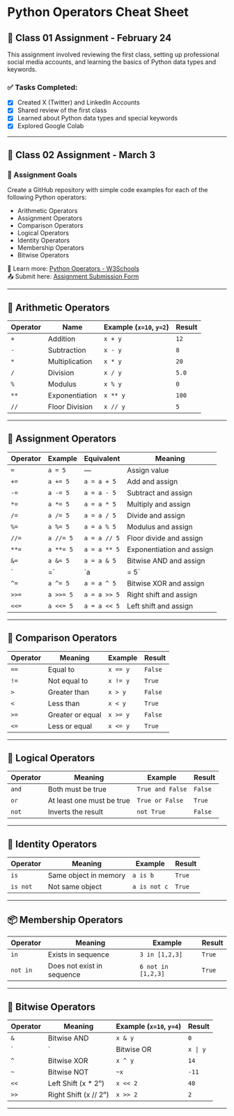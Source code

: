 # Python Operators Cheat Sheet

## 📌 Class 01 Assignment - February 24

This assignment involved reviewing the first class, setting up professional social media accounts, and learning the basics of Python data types and keywords.

### ✅ Tasks Completed:
- [x] Created X (Twitter) and LinkedIn Accounts
- [x] Shared review of the first class
- [x] Learned about Python data types and special keywords
- [x] Explored Google Colab

---

## 📌 Class 02 Assignment - March 3

### 🎯 Assignment Goals
Create a GitHub repository with simple code examples for each of the following Python operators:

- Arithmetic Operators
- Assignment Operators
- Comparison Operators
- Logical Operators
- Identity Operators
- Membership Operators
- Bitwise Operators

📖 Learn more: [Python Operators - W3Schools](https://www.w3schools.com/python/python_operators.asp)  
📤 Submit here: [Assignment Submission Form](https://forms.gle/FQGGj6xQYjai6v5JA)

---

## 🔢 Arithmetic Operators

| Operator | Name             | Example (`x=10`, `y=2`) | Result   |
|----------|------------------|--------------------------|----------|
| `+`      | Addition          | `x + y`                 | `12`     |
| `-`      | Subtraction       | `x - y`                 | `8`      |
| `*`      | Multiplication    | `x * y`                 | `20`     |
| `/`      | Division          | `x / y`                 | `5.0`    |
| `%`      | Modulus           | `x % y`                 | `0`      |
| `**`     | Exponentiation    | `x ** y`                | `100`    |
| `//`     | Floor Division    | `x // y`                | `5`      |

---

## 📝 Assignment Operators

| Operator | Example  | Equivalent      | Meaning                       |
|----------|----------|-----------------|-------------------------------|
| `=`      | `a = 5`  | —               | Assign value                  |
| `+=`     | `a += 5` | `a = a + 5`     | Add and assign                |
| `-=`     | `a -= 5` | `a = a - 5`     | Subtract and assign           |
| `*=`     | `a *= 5` | `a = a * 5`     | Multiply and assign           |
| `/=`     | `a /= 5` | `a = a / 5`     | Divide and assign             |
| `%=`     | `a %= 5` | `a = a % 5`     | Modulus and assign            |
| `//=`    | `a //= 5`| `a = a // 5`    | Floor divide and assign       |
| `**=`    | `a **= 5`| `a = a ** 5`    | Exponentiation and assign     |
| `&=`     | `a &= 5` | `a = a & 5`     | Bitwise AND and assign        |
| `|=`     | `a |= 5` | `a = a \| 5`    | Bitwise OR and assign         |
| `^=`     | `a ^= 5` | `a = a ^ 5`     | Bitwise XOR and assign        |
| `>>=`    | `a >>= 5`| `a = a >> 5`    | Right shift and assign        |
| `<<=`    | `a <<= 5`| `a = a << 5`    | Left shift and assign         |

---

## 🧮 Comparison Operators

| Operator | Meaning        | Example        | Result    |
|----------|----------------|----------------|-----------|
| `==`     | Equal to       | `x == y`       | `False`   |
| `!=`     | Not equal to   | `x != y`       | `True`    |
| `>`      | Greater than   | `x > y`        | `False`   |
| `<`      | Less than      | `x < y`        | `True`    |
| `>=`     | Greater or equal | `x >= y`     | `False`   |
| `<=`     | Less or equal  | `x <= y`       | `True`    |

---

## 🤔 Logical Operators

| Operator | Meaning                   | Example          | Result     |
|----------|---------------------------|------------------|------------|
| `and`    | Both must be true         | `True and False` | `False`    |
| `or`     | At least one must be true | `True or False`  | `True`     |
| `not`    | Inverts the result        | `not True`       | `False`    |

---

## 🪪 Identity Operators

| Operator | Meaning                    | Example       | Result    |
|----------|----------------------------|---------------|-----------|
| `is`     | Same object in memory      | `a is b`      | `True`    |
| `is not` | Not same object            | `a is not c`  | `True`    |

---

## 📦 Membership Operators

| Operator | Meaning                     | Example           | Result   |
|----------|-----------------------------|--------------------|----------|
| `in`     | Exists in sequence          | `3 in [1,2,3]`     | `True`   |
| `not in` | Does not exist in sequence  | `6 not in [1,2,3]` | `True`   |

---

## 🧠 Bitwise Operators

| Operator | Meaning              | Example (`x=10`, `y=4`) | Result |
|----------|----------------------|--------------------------|--------|
| `&`      | Bitwise AND          | `x & y`                  | `0`    |
| `|`      | Bitwise OR           | `x \| y`                 | `14`   |
| `^`      | Bitwise XOR          | `x ^ y`                  | `14`   |
| `~`      | Bitwise NOT          | `~x`                     | `-11`  |
| `<<`     | Left Shift (x * 2ⁿ)  | `x << 2`                 | `40`   |
| `>>`     | Right Shift (x // 2ⁿ)| `x >> 2`                 | `2`    |

---
